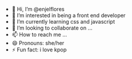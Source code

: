 - 👋 Hi, I’m @enjelflores
- 👀 I’m interested in being a front end developer
- 🌱 I’m currently learning css and javascript
- 💞️ I’m looking to collaborate on ...
- 📫 How to reach me ...
- 😄 Pronouns: she/her
- ⚡ Fun fact: i love kpop

<!---
enjelflores/enjelflores is a ✨ special ✨ repository because its `README.md` (this file) appears on your GitHub profile.
You can click the Preview link to take a look at your changes.
--->
